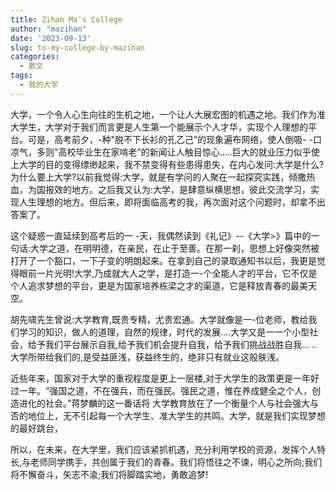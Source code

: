 ```yaml
---
title: Zihan Ma's College
author: "mazihan"
date: '2023-09-13'
slug: to-my-college-by-mazihan
categories:
  - 散文
tags:
  - 我的大学
---
```



大学，一个令人心生向往的生机之地，一个让人大展宏图的机遇之地。我们作为准大学生，大学对于我们而言更是人生第一个能展示个人才华，实现个人理想的平台。可是，高考前夕，-种"脱不下长衫的孔乙己”的现象遍布网络，使人倒吸- -口凉气，多则"高校毕业生在家啃老”的新闻让人触目惊心.....巨大的就业压力似乎使上大学的目的变得缥缈起来，我不禁变得有些患得患失，在内心发问:大学是什么?为什么要上大学?以前我觉得:大学，就是有学问的人聚在一起探究实践，倾撒热血，为国报效的地方。之后我又认为:大学，是肆意纵横思想，彼此交流学习，实现人生理想的地方。但后来，即将面临高考的我，再次面对这个问题时，却拿不出答案了。

这个疑惑一直延续到高考后的一 -天，我偶然读到《礼记》--《大学>》篇中的一句话:大学之道，在明明德，在亲民，在止于至善。在那一刹，思想上好像突然被打开了一个豁口，一下子变的明朗起来。在拿到自己的录取通知书以后，我更是觉得眼前一片光明!大学,乃成就大人之学，是打造一-个全能人才的平台，它不仅是个人追求梦想的平台，更是为国家培养栋梁之才的渠道，它是释放青春的最美天空。

胡先啸先生曾说:大学教育,既贵专精，尤贵宏通。大学就像是一-位老师，教给我们学习的知识，做人的道理，自然的规律，时代的发展....大学又是一一个小型社会，给予我们平台展示自我,给予我们机会提升自我，给予我们挑战战胜自我... .. 大学所带给我们的,是受益匪浅，获益终生的，绝非只有就业这般肤浅。

近些年来，国家对于大学的重视程度是更上一层楼,对于大学生的政策更是一年好过一年。“强国之道，不在强兵，而在强民。强民之道，惟在养成健全之个人，创造进化的社会。”蒋梦麟的这一番话将 大学教育放在了一个衡量个人与社会强大与否的地位上，无不引起每一个大学生、准大学生的共鸣。大学，就是我们实现梦想的最好跳台，

所以，在未来，在大学里，我们应该紧抓机遇，充分利用学校的资源，发挥个人特长,与老师同学携手，共创属于我们的青春。我们将悟往之不谏，明心之所向;我们将不懈奋斗，矢志不渝;我们将脚踏实地，勇敢追梦!
